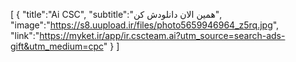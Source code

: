 [
{
"title":"Ai CSC",
"subtitle":"همین الان دانلودش کن",
"image":"https://s8.uupload.ir/files/photo5659946964_z5rq.jpg",
"link":"https://myket.ir/app/ir.cscteam.ai?utm_source=search-ads-gift&utm_medium=cpc"
}
]
